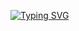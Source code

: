 [![Typing SVG](https://readme-typing-svg.demolab.com/?color=515ada&size=20&center=true&vCenter=true&width=1000&lines=Bem-vindo(a)+ao+meu+GitHub!;Explore+meus+projetos+e+aproveite!;---+PK+---)](https://git.io/typing-svg)
